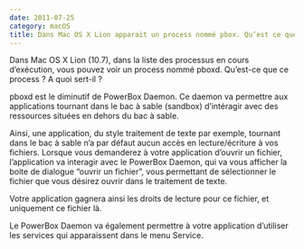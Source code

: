 ```yaml
---
date: 2011-07-25
category: macOS
title: Dans Mac OS X Lion apparait un process nommé pbox. Qu’est ce que ce process pbox ?
---
```

Dans Mac OS X Lion (10.7), dans la liste des processus en cours d’exécution, vous pouvez voir un process nommé pboxd.
Qu’est-ce que ce process ? A quoi sert-il ?

pboxd est le diminutif de PowerBox Daemon. Ce daemon va permettre aux applications tournant dans le bac à sable (sandbox) d’intéragir avec des ressources situées en dehors du bac à sable.

Ainsi, une application, du style traitement de texte par exemple, tournant dans le bac à sable n’a par défaut aucun accès en lecture/écriture à vos fichiers. Lorsque vous demanderez à votre application d’ouvrir un fichier, l’application va interagir avec le PowerBox Daemon, qui va vous afficher la boite de dialogue “ouvrir un fichier”, vous permettant de sélectionner le fichier que vous désirez ouvrir dans le traitement de texte.

Votre application gagnera ainsi les droits de lecture pour ce fichier, et uniquement ce fichier là.

Le PowerBox Daemon va également permettre à votre application d’utiliser les services qui apparaissent dans le menu Service.

